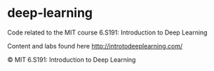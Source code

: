 # deep-learning
Code related to the MIT course  6.S191: Introduction to Deep Learning

Content and labs found here http://introtodeeplearning.com/

© MIT 6.S191: Introduction to Deep Learning
